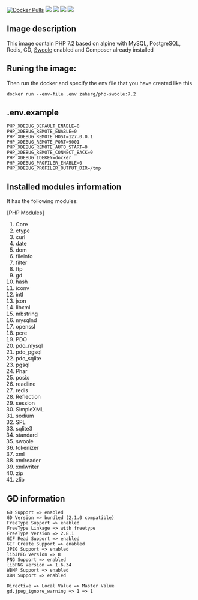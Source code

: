 [![Docker Pulls](https://img.shields.io/docker/pulls/zaherg/php-swoole.svg)](https://hub.docker.com/r/zaherg/php-swoole/) [![](https://images.microbadger.com/badges/image/zaherg/php-swoole.svg)](https://microbadger.com/images/zaherg/php-swoole "Get your own image badge on microbadger.com") [![](https://images.microbadger.com/badges/version/zaherg/php-swoole.svg)](https://microbadger.com/images/zaherg/php-swoole "Get your own version badge on microbadger.com") [![](https://images.microbadger.com/badges/commit/zaherg/php-swoole.svg)](https://microbadger.com/images/zaherg/php-swoole "Get your own commit badge on microbadger.com")  [![](https://img.shields.io/github/last-commit/linuxjuggler/php-docker-swoole.svg)](https://github.com/linuxjuggler/php-docker-swoole)

## Image description

This image contain PHP 7.2 based on alpine with MySQL, PostgreSQL, Redis, GD, [Swoole](https://www.swoole.co.uk/#get-started) enabled and Composer already installed

## Runing the image:

Then run the docker and specify the env file that you have created like this

```
docker run --env-file .env zaherg/php-swoole:7.2
```

## .env.example

```
PHP_XDEBUG_DEFAULT_ENABLE=0
PHP_XDEBUG_REMOTE_ENABLE=0
PHP_XDEBUG_REMOTE_HOST=127.0.0.1
PHP_XDEBUG_REMOTE_PORT=9001
PHP_XDEBUG_REMOTE_AUTO_START=0
PHP_XDEBUG_REMOTE_CONNECT_BACK=0
PHP_XDEBUG_IDEKEY=docker
PHP_XDEBUG_PROFILER_ENABLE=0
PHP_XDEBUG_PROFILER_OUTPUT_DIR=/tmp
```

## Installed modules information

It has the following modules:

[PHP Modules]

1. Core 
1. ctype  
1. curl 
1. date 
1. dom  
1. fileinfo 
1. filter 
1. ftp  
1. gd 
1. hash 
1. iconv  
1. intl 
1. json 
1. libxml 
1. mbstring 
1. mysqlnd  
1. openssl   
1. pcre 
1. PDO  
1. pdo_mysql  
1. pdo_pgsql  
1. pdo_sqlite 
1. pgsql 
1. Phar 
1. posix  
1. readline 
1. redis  
1. Reflection 
1. session  
1. SimpleXML  
1. sodium
1. SPL  
1. sqlite3  
1. standard 
1. swoole
1. tokenizer  
1. xml  
1. xmlreader  
1. xmlwriter  
1. zip  
1. zlib 

## GD information

```
GD Support => enabled
GD Version => bundled (2.1.0 compatible)
FreeType Support => enabled
FreeType Linkage => with freetype
FreeType Version => 2.8.1
GIF Read Support => enabled
GIF Create Support => enabled
JPEG Support => enabled
libJPEG Version => 8
PNG Support => enabled
libPNG Version => 1.6.34
WBMP Support => enabled
XBM Support => enabled

Directive => Local Value => Master Value
gd.jpeg_ignore_warning => 1 => 1
```
